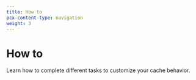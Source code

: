 ```yaml
---
title: How to
pcx-content-type: navigation
weight: 3
---
```


# How to

Learn how to complete different tasks to customize your cache behavior.

<DirectoryListing path="/how-to"/>
